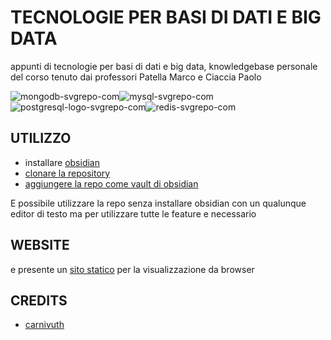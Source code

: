 # TECNOLOGIE PER BASI DI DATI E BIG DATA

appunti di tecnologie per basi di dati e big data, knowledgebase personale del corso tenuto dai professori Patella Marco e Ciaccia Paolo

![mongodb-svgrepo-com](mongodb-svgrepo-com.svg)![mysql-svgrepo-com](mysql-svgrepo-com.svg)![postgresql-logo-svgrepo-com](postgresql-logo-svgrepo-com.svg)![redis-svgrepo-com](redis-svgrepo-com.svg)
## UTILIZZO

- installare [obsidian](https://obsidian.md/)
- [clonare la repository](https://github.com/carnivuth/tecnologie_basi_dati)
- [aggiungere la repo come vault di obsidian](https://help.obsidian.md/Files+and+folders/Manage+vaults#Create+vault+from+an+existing+folder)

E possibile utilizzare la repo senza installare obsidian con un qualunque editor di testo ma per utilizzare tutte le feature e necessario

## WEBSITE

e presente un [sito statico](https://carnivuth.github.io/tecnologie_basi_dati) per la visualizzazione da browser

## CREDITS

- [carnivuth](https://github.com/carnivuth)
